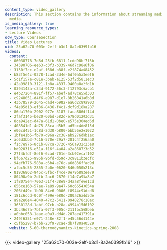 ```yaml
---
content_type: video_gallery
description: This section contains the information about streaming media and downloadable
  media.
is_media_gallery: true
learning_resource_types:
- Lecture Videos
ocw_type: CourseSection
title: Video Lectures
uid: 25a62c70-003e-2eff-b3d1-8a2e0399fb16
videos:
  content:
  - 06038778-7d8d-25fb-6811-1cdd98bf7f5b
  - 34390706-ee63-c3f3-b339-46d7c98e6f06
  - 3130f7cc-e2af-f68d-b88f-e2f874a68452
  - b83f5e4c-0278-1cad-3d4e-6df0a5a8eef6
  - 5c1f157e-c81e-3bab-a125-53f2d5811ec3
  - 42a99810-3121-1b8a-4337-9400a8a2fd1b
  - 0394143a-c34d-9172-56c3-f12793c6acb1
  - e4b27264-891f-ff57-abef-ad78ce55d303
  - c9248051-d4f6-e987-d1e7-8b26841a6b8d
  - 43b78579-2645-dad4-6982-ea6d2c89a903
  - f4e85d13-ef36-8436-f4c1-dcf9d18ba287
  - 86da170b-2902-977e-3187-faca806df14d
  - 2faf3145-be20-60bd-582d-e78d01203d31
  - 8ca942ec-d47a-61d1-0be0-e575e308ed6d
  - 408541d1-4d75-83ca-d5b5-ad5bc4de815d
  - e06cd451-1c8d-2d30-b800-bbb56e2e1022
  - 1bfe41b5-fb70-d96a-2c38-ab9276dbb1ac
  - ac6d3bb3-7c16-570e-29a7-281c4f256aa0
  - f1c7e976-8c1b-87ca-3726-456a932c23e8
  - bd920316-e51a-f16f-4a04-a2a868723d52
  - 27f4bfdf-8ef6-6cad-701e-3cb02ecaf102
  - bf667d25-995b-9bfd-d59d-3c9811b2ecfc
  - 94efb776-583a-c6b4-e76c-a6d836ffad9d
  - afbc5c55-2855-2b0e-0620-846d050b213c
  - 81936862-945c-5fbc-f4ce-0e79b892ee79
  - 80490a9b-2dfb-2ac6-2870-f14e7a95a8b7
  - 1f8075e4-7063-31f4-38e9-d4aa8fe6e1cd
  - 656ce163-57ae-7a89-9a47-60c66543654a
  - 206fd49c-1b90-84e6-9006-f8944c93dcd8
  - 181c6ccd-0c0f-499e-e80d-280a26add5de
  - a9a2e0e4-4040-47c2-5411-0948278c18ac
  - 3630128d-1abf-97cb-b28a-4994b15d6102
  - 3bc46d7a-7bfa-07f3-905c-211fbc568beb
  - a0bbc058-1aae-e0a3-dd4d-207ae417391a
  - 249f6351-e071-248e-82f1-e45c56d4144e
  - c5fb5297-b7bb-23f9-8cae-db7f80a40529
  website: 5-60-thermodynamics-kinetics-spring-2008
---
```




{{< video-gallery "25a62c70-003e-2eff-b3d1-8a2e0399fb16" >}}

